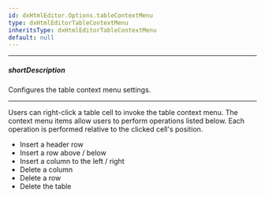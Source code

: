 ```yaml
---
id: dxHtmlEditor.Options.tableContextMenu
type: dxHtmlEditorTableContextMenu
inheritsType: dxHtmlEditorTableContextMenu
default: null
---
```

---
##### shortDescription
Configures the table context menu settings.

---
Users can right-click a table cell to invoke the table context menu. The context menu items allow users to perform operations listed below. Each operation is performed relative to the clicked cell's position.

- Insert a header row
- Insert a row above / below
- Insert a column to the left / right
- Delete a column
- Delete a row
- Delete the table
